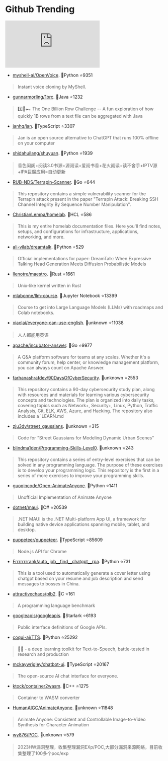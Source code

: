 # Github Trending 
 ![daily-bing](https://api.isoyu.com/bing_images.php) 
 - [myshell-ai/OpenVoice](https://github.com/myshell-ai/OpenVoice). 💪Python ⭐9351 
 > Instant voice cloning by MyShell. 
 - [gunnarmorling/1brc](https://github.com/gunnarmorling/1brc). 💪Java ⭐1232 
 > 1️⃣🐝🏎️ The One Billion Row Challenge -- A fun exploration of how quickly 1B rows from a text file can be aggregated with Java 
 - [janhq/jan](https://github.com/janhq/jan). 💪TypeScript ⭐3307 
 > Jan is an open source alternative to ChatGPT that runs 100% offline on your computer 
 - [shidahuilang/shuyuan](https://github.com/shidahuilang/shuyuan). 💪Python ⭐1939 
 > 香色闺阁+阅读3.0书源+源阅读+爱阅书香+花火阅读+读不舍手+IPTV源+IPA巨魔应用=自动更新 
 - [RUB-NDS/Terrapin-Scanner](https://github.com/RUB-NDS/Terrapin-Scanner). 💪Go ⭐644 
 > This repository contains a simple vulnerability scanner for the Terrapin attack present in the paper "Terrapin Attack: Breaking SSH Channel Integrity By Sequence Number Manipulation". 
 - [ChristianLempa/homelab](https://github.com/ChristianLempa/homelab). 💪HCL ⭐586 
 > This is my entire homelab documentation files. Here you'll find notes, setups, and configurations for infrastructure, applications, networking, and more. 
 - [ali-vilab/dreamtalk](https://github.com/ali-vilab/dreamtalk). 💪Python ⭐529 
 > Official implementations for paper: DreamTalk: When Expressive Talking Head Generation Meets Diffusion Probabilistic Models 
 - [llenotre/maestro](https://github.com/llenotre/maestro). 💪Rust ⭐1661 
 > Unix-like kernel written in Rust 
 - [mlabonne/llm-course](https://github.com/mlabonne/llm-course). 💪Jupyter Notebook ⭐13399 
 > Course to get into Large Language Models (LLMs) with roadmaps and Colab notebooks. 
 - [xiaolai/everyone-can-use-english](https://github.com/xiaolai/everyone-can-use-english). 💪unknown ⭐11038 
 > 人人都能用英语 
 - [apache/incubator-answer](https://github.com/apache/incubator-answer). 💪Go ⭐9977 
 > A Q&A platform software for teams at any scales. Whether it's a community forum, help center, or knowledge management platform, you can always count on Apache Answer. 
 - [farhanashrafdev/90DaysOfCyberSecurity](https://github.com/farhanashrafdev/90DaysOfCyberSecurity). 💪unknown ⭐2553 
 > This repository contains a 90-day cybersecurity study plan, along with resources and materials for learning various cybersecurity concepts and technologies. The plan is organized into daily tasks, covering topics such as Network+, Security+, Linux, Python, Traffic Analysis, Git, ELK, AWS, Azure, and Hacking. The repository also includes a `LEARN.md 
 - [zju3dv/street_gaussians](https://github.com/zju3dv/street_gaussians). 💪unknown ⭐315 
 > Code for "Street Gaussians for Modeling Dynamic Urban Scenes" 
 - [blindma1den/Programming-Skills-Level0](https://github.com/blindma1den/Programming-Skills-Level0). 💪unknown ⭐243 
 > This repository contains a series of entry-level exercises that can be solved in any programming language. The purpose of these exercises is to develop your programming logic. This repository is the first in a series of more exercises to improve your programming skills. 
 - [guoqincode/Open-AnimateAnyone](https://github.com/guoqincode/Open-AnimateAnyone). 💪Python ⭐1411 
 > Unofficial Implementation of Animate Anyone 
 - [dotnet/maui](https://github.com/dotnet/maui). 💪C# ⭐20539 
 > .NET MAUI is the .NET Multi-platform App UI, a framework for building native device applications spanning mobile, tablet, and desktop. 
 - [puppeteer/puppeteer](https://github.com/puppeteer/puppeteer). 💪TypeScript ⭐85609 
 > Node.js API for Chrome 
 - [Frrrrrrrrank/auto_job__find__chatgpt__rpa](https://github.com/Frrrrrrrrank/auto_job__find__chatgpt__rpa). 💪Python ⭐731 
 > This is a tool used to automatically generate a cover letter using chatgpt based on your resume and job description and send messages to bosses in China. 
 - [attractivechaos/plb2](https://github.com/attractivechaos/plb2). 💪C ⭐161 
 > A programming language benchmark 
 - [googleapis/googleapis](https://github.com/googleapis/googleapis). 💪Starlark ⭐6193 
 > Public interface definitions of Google APIs. 
 - [coqui-ai/TTS](https://github.com/coqui-ai/TTS). 💪Python ⭐25292 
 > 🐸💬 - a deep learning toolkit for Text-to-Speech, battle-tested in research and production 
 - [mckaywrigley/chatbot-ui](https://github.com/mckaywrigley/chatbot-ui). 💪TypeScript ⭐20167 
 > The open-source AI chat interface for everyone. 
 - [ktock/container2wasm](https://github.com/ktock/container2wasm). 💪C++ ⭐1275 
 > Container to WASM converter 
 - [HumanAIGC/AnimateAnyone](https://github.com/HumanAIGC/AnimateAnyone). 💪unknown ⭐11848 
 > Animate Anyone: Consistent and Controllable Image-to-Video Synthesis for Character Animation 
 - [wy876/POC](https://github.com/wy876/POC). 💪unknown ⭐579 
 > 2023HW漏洞整理，收集整理漏洞EXp/POC,大部分漏洞来源网络，目前收集整理了100多个poc/exp 
 